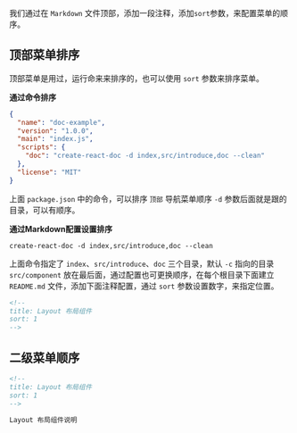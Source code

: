 <!--
title: 菜单排序
sort: 5
-->

我们通过在 `Markdown` 文件顶部，添加一段注释，添加`sort`参数，来配置菜单的顺序。

## 顶部菜单排序

顶部菜单是用过，运行命来来排序的，也可以使用 `sort` 参数来排序菜单。

**通过命令排序**

```json
{
  "name": "doc-example",
  "version": "1.0.0",
  "main": "index.js",
  "scripts": {
    "doc": "create-react-doc -d index,src/introduce,doc --clean"
  },
  "license": "MIT"
}
```

上面 `package.json` 中的命令，可以排序 `顶部` 导航菜单顺序 `-d` 参数后面就是跟的目录，可以有顺序。

**通过Markdown配置设置排序**

```shell
create-react-doc -d index,src/introduce,doc --clean
```

上面命令指定了 `index`、`src/introduce`、`doc` 三个目录，默认 `-c` 指向的目录 `src/component` 放在最后面，通过配置也可更换顺序，在每个根目录下面建立 `README.md` 文件，添加下面注释配置，通过 `sort` 参数设置数字，来指定位置。

```markdown
<!--
title: Layout 布局组件
sort: 1
-->
```

## 二级菜单顺序

```markdown
<!--
title: Layout 布局组件
sort: 1
-->

Layout 布局组件说明
```

